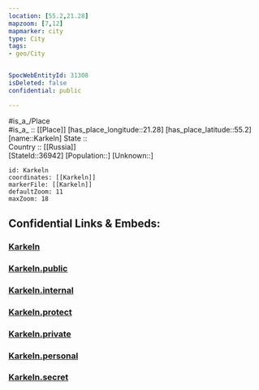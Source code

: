 ```yaml
---
location: [55.2,21.28] 
mapzoom: [7,12] 
mapmarker: city 
type: City
tags:
- geo/City


SpocWebEntityId: 31308
isDeleted: false
confidential: public

---
```

#is_a_/Place  
#is_a_ :: [[Place]] 
[has_place_longitude::21.28] 
[has_place_latitude::55.2] 
[name::Karkeln] 
State ::  
Country :: [[Russia]]  
[StateId::36942] 
[Population::] 
[Unknown::] 


```leaflet
id: Karkeln
coordinates: [[Karkeln]] 
markerFile: [[Karkeln]] 
defaultZoom: 11 
maxZoom: 18
```


## Confidential Links & Embeds: 

### [Karkeln](/_Standards/Earth/Continent/Europe/Europe~East/Russia/Russia~NorthWest/Kaliningrad~Oblast/City/Karkeln.md) 

### [Karkeln.public](/_public/Earth/Continent/Europe/Europe~East/Russia/Russia~NorthWest/Kaliningrad~Oblast/City/Karkeln.public.md) 

### [Karkeln.internal](/_internal/Earth/Continent/Europe/Europe~East/Russia/Russia~NorthWest/Kaliningrad~Oblast/City/Karkeln.internal.md) 

### [Karkeln.protect](/_protect/Earth/Continent/Europe/Europe~East/Russia/Russia~NorthWest/Kaliningrad~Oblast/City/Karkeln.protect.md) 

### [Karkeln.private](/_private/Earth/Continent/Europe/Europe~East/Russia/Russia~NorthWest/Kaliningrad~Oblast/City/Karkeln.private.md) 

### [Karkeln.personal](/_personal/Earth/Continent/Europe/Europe~East/Russia/Russia~NorthWest/Kaliningrad~Oblast/City/Karkeln.personal.md) 

### [Karkeln.secret](/_secret/Earth/Continent/Europe/Europe~East/Russia/Russia~NorthWest/Kaliningrad~Oblast/City/Karkeln.secret.md)

